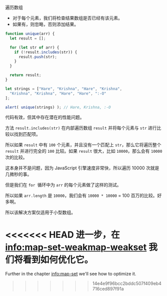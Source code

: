 遍历数组
- 对于每个元素，我们将检查结果数组是否已经有该元素。
- 如果有，则忽略，否则添加结果。

```js run demo
function unique(arr) {
  let result = [];

  for (let str of arr) {
    if (!result.includes(str)) {
      result.push(str);
    }
  }

  return result;
}

let strings = ["Hare", "Krishna", "Hare", "Krishna",
  "Krishna", "Krishna", "Hare", "Hare", ":-O"
];

alert( unique(strings) ); // Hare, Krishna, :-O
```

代码有效，但其中存在潜在的性能问题。

方法 `result.includes(str)` 在内部遍历数组 `result` 并将每个元素与 `str` 进行比较以找到匹配项。

所以如果 `result` 中有 `100` 个元素，并且没有一个匹配上 `str`，那么它将遍历整个 `result` 并进行完全的 `100` 比较。如果 `result` 很大，比如 `10000`，那么会有 `10000` 次的比较。

这本身并不是问题，因为 JavaScript 引擎速度非常快，所以遍历 10000 次就是几微秒的事。

但是我们在 `for `循环中为 `arr` 的每个元素做了这样的测试。

所以如果 `arr.length` 是 `10000`，我们会有 `10000 * 10000` = 100 百万的比较。好多啊。

所以该解决方案仅适用于小型数组。

<<<<<<< HEAD
进一步，在 <info:map-set-weakmap-weakset> 我们将看到如何优化它。
=======
Further in the chapter <info:map-set> we'll see how to optimize it.
>>>>>>> 14e4e9f96bcc2bddc507f409eb4716ced897f91a
